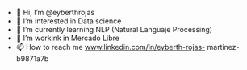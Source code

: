 - 👋 Hi, I’m @eyberthrojas
- 👀 I’m interested in Data science
- 🌱 I’m currently learning NLP (Natural Languaje Processing)
- 💞️ I’m workink in Mercado Libre
- 📫 How to reach me www.linkedin.com/in/eyberth-rojas-
martinez-b9871a7b

<!---
eyberthrojas/eyberthrojas is a ✨ special ✨ repository because its `README.md` (this file) appears on your GitHub profile.
You can click the Preview link to take a look at your changes.
--->
